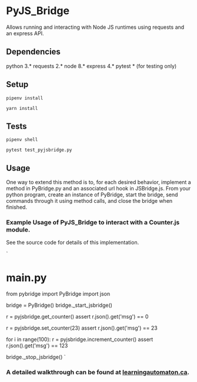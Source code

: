 # PyJS_Bridge
Allows running and interacting with Node JS runtimes using requests and an express API.

## Dependencies
python 3.*
requests 2.*
node 8.*
express 4.*
pytest * (for testing only)

## Setup

`pipenv install`

`yarn install`

## Tests
`pipenv shell`

`pytest test_pyjsbridge.py`

## Usage
One way to extend this method is to, for each desired behavior, implement a method in PyBridge.py and an associated url hook in JSBridge.js. From your python program, create an instance of PyBridge, start the bridge, send commands through it using method calls, and close the bridge when finished. 

### Example Usage of PyJS_Bridge to interact with a Counter.js module.
See the source code for details of this implementation. 

`
# main.py
from pybridge import PyBridge
import json

bridge = PyBridge()
bridge._start_jsbridge()

r = pyjsbridge.get_counter()
assert r.json().get('msg') == 0 

r = pyjsbridge.set_counter(23)
assert r.json().get('msg') == 23 

for i in range(100):
    r = pyjsbridge.increment_counter()
assert r.json().get('msg') == 123

bridge._stop_jsbridge()
`

### A detailed walkthrough can be found at [learningautomaton.ca](https://learningautomaton.ca/2019/07/pyjsbridge/).
